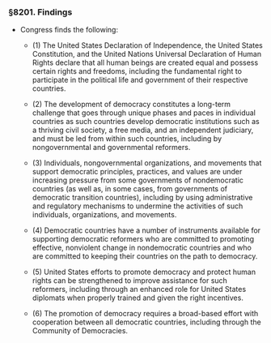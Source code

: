 ### §8201. Findings
* Congress finds the following:

  * (1) The United States Declaration of Independence, the United States Constitution, and the United Nations Universal Declaration of Human Rights declare that all human beings are created equal and possess certain rights and freedoms, including the fundamental right to participate in the political life and government of their respective countries.

  * (2) The development of democracy constitutes a long-term challenge that goes through unique phases and paces in individual countries as such countries develop democratic institutions such as a thriving civil society, a free media, and an independent judiciary, and must be led from within such countries, including by nongovernmental and governmental reformers.

  * (3) Individuals, nongovernmental organizations, and movements that support democratic principles, practices, and values are under increasing pressure from some governments of nondemocratic countries (as well as, in some cases, from governments of democratic transition countries), including by using administrative and regulatory mechanisms to undermine the activities of such individuals, organizations, and movements.

  * (4) Democratic countries have a number of instruments available for supporting democratic reformers who are committed to promoting effective, nonviolent change in nondemocratic countries and who are committed to keeping their countries on the path to democracy.

  * (5) United States efforts to promote democracy and protect human rights can be strengthened to improve assistance for such reformers, including through an enhanced role for United States diplomats when properly trained and given the right incentives.

  * (6) The promotion of democracy requires a broad-based effort with cooperation between all democratic countries, including through the Community of Democracies.